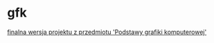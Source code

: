 # gfk
<a href="https://github.com/awku/gfk/tree/fin">finalna wersja projektu z przedmiotu 'Podstawy grafiki komputerowej'</a>
